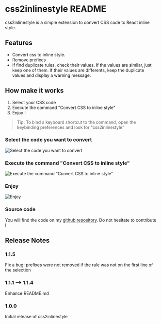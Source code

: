 # css2inlinestyle README

css2inlinestyle is a simple extension to convert CSS code to React inline style.

## Features

- Convert css to inline style.
- Remove prefixes
- If find duplicate rules, check their values. If the values are similar, just keep one of them. If their values are differents, keep the duplicate values and display a warning message.

## How make it works

1. Select your CSS code
2. Execute the command "Convert CSS to inline style"
3. Enjoy !

> Tip: To bind a keyboard shortcut to the command, open the keybinding preferences and look for "css2inlinestyle"

### Select the code you want to convert

![Select the code you want to convert](https://github.com/gpanneti/css2inlinestyle/blob/master/images/screen-1.png)

### Execute the command "Convert CSS to inline style"

![Execute the command "Convert CSS to inline style"](https://github.com/gpanneti/css2inlinestyle/blob/master/images/screen-2.png)

### Enjoy

![Enjoy](https://github.com/gpanneti/css2inlinestyle/blob/master/images/screen-3.png)

### Source code
You will find the code on my [github repository](https://github.com/gpanneti/css2inlinestyle "github repository"). Do not hesitate to contribute !

## Release Notes

### 1.1.5
Fix a bug: prefixes were not removed if the rule was not on the first line of the selection

### 1.1.1 --> 1.1.4
Enhance README.md

### 1.0.0

Initial release of css2inlinestyle
